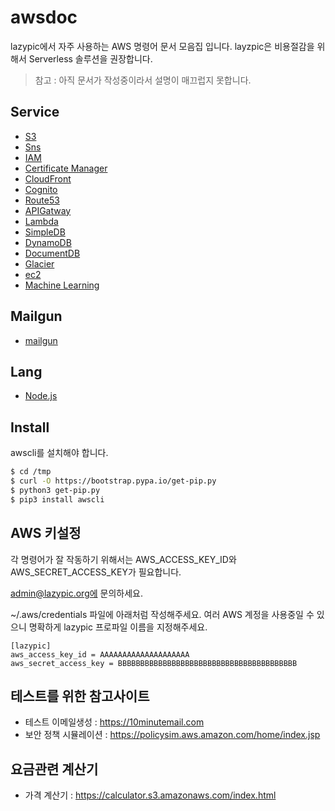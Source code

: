 # awsdoc

lazypic에서 자주 사용하는 AWS 명령어 문서 모음집 입니다.
layzpic은 비용절감을 위해서 Serverless 솔루션을 권장합니다.

> 참고 : 아직 문서가 작성중이라서 설명이 매끄럽지 못합니다.

## Service
- [S3](docs/s3.md)
- [Sns](docs/sns.md)
- [IAM](docs/iam.md)
- [Certificate Manager](docs/acm.md)
- [CloudFront](docs/cloudfront.md)
- [Cognito](docs/cognito.md)
- [Route53](docs/route53.md)
- [APIGatway](docs/apigatway.md)
- [Lambda](docs/lambda.md)
- [SimpleDB](docs/simpledb.md)
- [DynamoDB](docs/dynamodb.md)
- [DocumentDB](docs/documentdb.md)
- [Glacier](docs/glacier.md)
- [ec2](docs/ec2.md)
- [Machine Learning](docs/ml.md)

## Mailgun
- [mailgun](docs/mailgun.md)

## Lang
- [Node.js](docs/nodejs.md)

## Install
awscli를 설치해야 합니다.

```bash
$ cd /tmp
$ curl -O https://bootstrap.pypa.io/get-pip.py
$ python3 get-pip.py
$ pip3 install awscli
```

## AWS 키설정
각 명령어가 잘 작동하기 위해서는 AWS_ACCESS_KEY_ID와 AWS_SECRET_ACCESS_KEY가 필요합니다.

admin@lazypic.org에 문의하세요.

~/.aws/credentials 파일에 아래처럼 작성해주세요. 여러 AWS 계정을 사용중일 수 있으니 명확하게 lazypic 프로파일 이름을 지정해주세요.

```
[lazypic]
aws_access_key_id = AAAAAAAAAAAAAAAAAAAA
aws_secret_access_key = BBBBBBBBBBBBBBBBBBBBBBBBBBBBBBBBBBBBBBBB
```

## 테스트를 위한 참고사이트
- 테스트 이메일생성 : https://10minutemail.com
- 보안 정책 시뮬레이션 : https://policysim.aws.amazon.com/home/index.jsp

## 요금관련 계산기
- 가격 계산기 : https://calculator.s3.amazonaws.com/index.html
